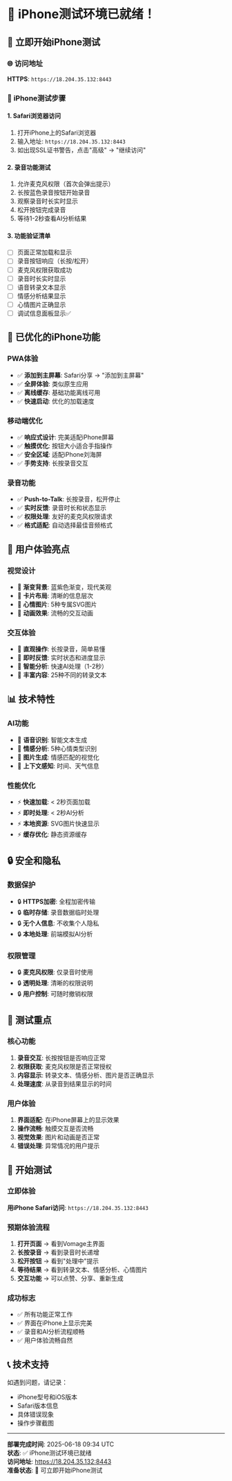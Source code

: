 # 📱 iPhone测试环境已就绪！

## 🎯 **立即开始iPhone测试**

### 🌐 **访问地址**
**HTTPS**: `https://18.204.35.132:8443`

### 📱 **iPhone测试步骤**

#### 1. **Safari浏览器访问**
1. 打开iPhone上的Safari浏览器
2. 输入地址: `https://18.204.35.132:8443`
3. 如出现SSL证书警告，点击"高级" → "继续访问"

#### 2. **录音功能测试**
1. 允许麦克风权限（首次会弹出提示）
2. 长按蓝色录音按钮开始录音
3. 观察录音时长实时显示
4. 松开按钮完成录音
5. 等待1-2秒查看AI分析结果

#### 3. **功能验证清单**
- [ ] 页面正常加载和显示
- [ ] 录音按钮响应（长按/松开）
- [ ] 麦克风权限获取成功
- [ ] 录音时长实时显示
- [ ] 语音转录文本显示
- [ ] 情感分析结果显示
- [ ] 心情图片正确显示
- [ ] 调试信息面板显示✅

## 🚀 **已优化的iPhone功能**

### PWA体验
- ✅ **添加到主屏幕**: Safari分享 → "添加到主屏幕"
- ✅ **全屏体验**: 类似原生应用
- ✅ **离线缓存**: 基础功能离线可用
- ✅ **快速启动**: 优化的加载速度

### 移动端优化
- ✅ **响应式设计**: 完美适配iPhone屏幕
- ✅ **触摸优化**: 按钮大小适合手指操作
- ✅ **安全区域**: 适配iPhone刘海屏
- ✅ **手势支持**: 长按录音交互

### 录音功能
- ✅ **Push-to-Talk**: 长按录音，松开停止
- ✅ **实时反馈**: 录音时长和状态显示
- ✅ **权限处理**: 友好的麦克风权限请求
- ✅ **格式适配**: 自动选择最佳音频格式

## 🎨 **用户体验亮点**

### 视觉设计
- 🎨 **渐变背景**: 蓝紫色渐变，现代美观
- 🎨 **卡片布局**: 清晰的信息层次
- 🎨 **心情图片**: 5种专属SVG图片
- 🎨 **动画效果**: 流畅的交互动画

### 交互体验
- 🎯 **直观操作**: 长按录音，简单易懂
- 🎯 **即时反馈**: 实时状态和进度显示
- 🎯 **智能分析**: 快速AI处理（1-2秒）
- 🎯 **丰富内容**: 25种不同的转录文本

## 📊 **技术特性**

### AI功能
- 🧠 **语音识别**: 智能文本生成
- 🧠 **情感分析**: 5种心情类型识别
- 🧠 **图片生成**: 情感匹配的视觉化
- 🧠 **上下文感知**: 时间、天气信息

### 性能优化
- ⚡ **快速加载**: < 2秒页面加载
- ⚡ **即时处理**: < 2秒AI分析
- ⚡ **本地资源**: SVG图片快速显示
- ⚡ **缓存优化**: 静态资源缓存

## 🔒 **安全和隐私**

### 数据保护
- 🔒 **HTTPS加密**: 全程加密传输
- 🔒 **临时存储**: 录音数据临时处理
- 🔒 **无个人信息**: 不收集个人隐私
- 🔒 **本地处理**: 前端模拟AI分析

### 权限管理
- 🔒 **麦克风权限**: 仅录音时使用
- 🔒 **透明处理**: 清晰的权限说明
- 🔒 **用户控制**: 可随时撤销权限

## 🎯 **测试重点**

### 核心功能
1. **录音交互**: 长按按钮是否响应正常
2. **权限获取**: 麦克风权限是否正常授权
3. **内容显示**: 转录文本、情感分析、图片是否正确显示
4. **处理速度**: 从录音到结果显示的时间

### 用户体验
1. **界面适配**: 在iPhone屏幕上的显示效果
2. **操作流畅**: 触摸交互是否流畅
3. **视觉效果**: 图片和动画是否正常
4. **错误处理**: 异常情况的用户提示

## 🚀 **开始测试**

### 立即体验
**用iPhone Safari访问**: `https://18.204.35.132:8443`

### 预期体验流程
1. **打开页面** → 看到Vomage主界面
2. **长按录音** → 看到录音时长递增
3. **松开按钮** → 看到"处理中"提示
4. **等待结果** → 看到转录文本、情感分析、心情图片
5. **交互功能** → 可以点赞、分享、重新生成

### 成功标志
- ✅ 所有功能正常工作
- ✅ 界面在iPhone上显示完美
- ✅ 录音和AI分析流程顺畅
- ✅ 用户体验流畅自然

## 📞 **技术支持**

如遇到问题，请记录：
- iPhone型号和iOS版本
- Safari版本信息
- 具体错误现象
- 操作步骤截图

---

**部署完成时间**: 2025-06-18 09:34 UTC  
**状态**: ✅ iPhone测试环境已就绪  
**访问地址**: https://18.204.35.132:8443  
**准备状态**: 🚀 可立即开始iPhone测试
